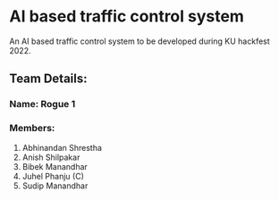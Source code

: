 # AI based traffic control system
An AI based traffic control system to be developed during KU hackfest 2022.

## Team Details:
### Name: Rogue 1
### Members:
1. Abhinandan Shrestha
2. Anish Shilpakar
3. Bibek Manandhar
4. Juhel Phanju (C)
5. Sudip Manandhar

